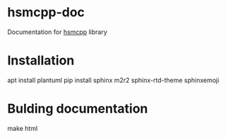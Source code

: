 # hsmcpp-doc
Documentation for [hsmcpp](https://github.com/igor-krechetov/hsmcpp) library

# Installation
apt install plantuml
pip install sphinx m2r2 sphinx-rtd-theme sphinxemoji

# Bulding documentation
make html